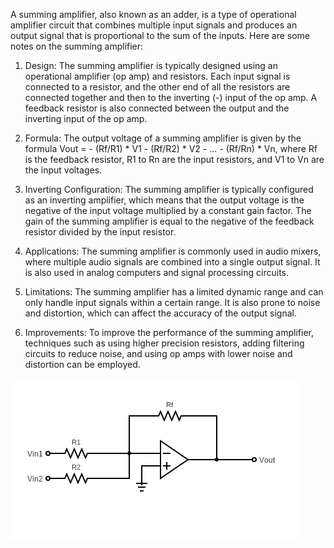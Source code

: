 A summing amplifier, also known as an adder, is a type of operational amplifier circuit that combines multiple input signals and produces an output signal that is proportional to the sum of the inputs. Here are some notes on the summing amplifier:

1. Design: The summing amplifier is typically designed using an operational amplifier (op amp) and resistors. Each input signal is connected to a resistor, and the other end of all the resistors are connected together and then to the inverting (-) input of the op amp. A feedback resistor is also connected between the output and the inverting input of the op amp.

2. Formula: The output voltage of a summing amplifier is given by the formula Vout = - (Rf/R1) * V1 - (Rf/R2) * V2 - ... - (Rf/Rn) * Vn, where Rf is the feedback resistor, R1 to Rn are the input resistors, and V1 to Vn are the input voltages.

3. Inverting Configuration: The summing amplifier is typically configured as an inverting amplifier, which means that the output voltage is the negative of the input voltage multiplied by a constant gain factor. The gain of the summing amplifier is equal to the negative of the feedback resistor divided by the input resistor.

4. Applications: The summing amplifier is commonly used in audio mixers, where multiple audio signals are combined into a single output signal. It is also used in analog computers and signal processing circuits.

5. Limitations: The summing amplifier has a limited dynamic range and can only handle input signals within a certain range. It is also prone to noise and distortion, which can affect the accuracy of the output signal.

6. Improvements: To improve the performance of the summing amplifier, techniques such as using higher precision resistors, adding filtering circuits to reduce noise, and using op amps with lower noise and distortion can be employed.


![summing-amp](https://github.com/N3dal/Data-Acquisition-Lab/blob/main/summing_amplifier/pics/diagram.webp)
